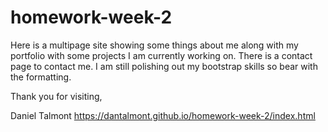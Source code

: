 # homework-week-2
Here is a multipage site showing some things about me along with my portfolio with some projects I am currently working on. There is a contact page to contact me. I am still polishing out my bootstrap skills so bear with the formatting.

Thank you for visiting,

Daniel Talmont
https://dantalmont.github.io/homework-week-2/index.html

